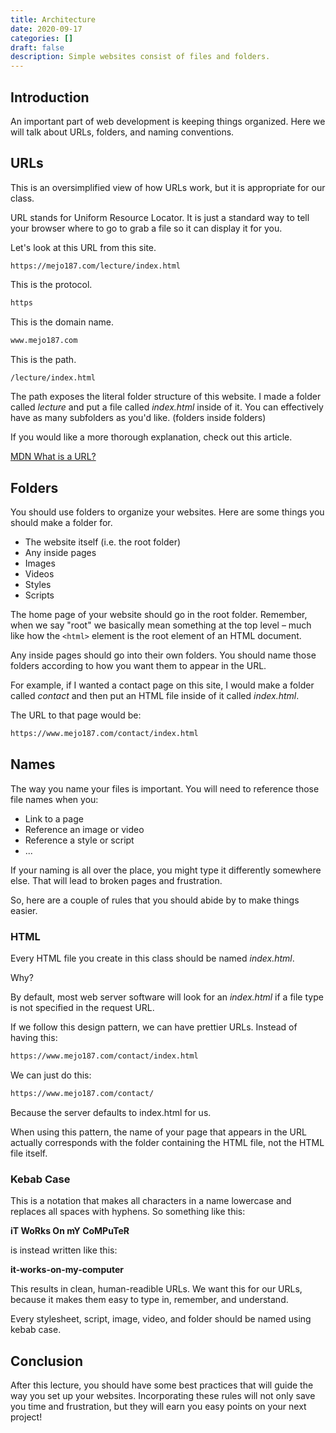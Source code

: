 ```yaml
---
title: Architecture
date: 2020-09-17
categories: []
draft: false
description: Simple websites consist of files and folders.
---
```


## Introduction

An important part of web development is keeping things organized. Here we will talk about URLs, folders, and naming conventions.

## URLs

This is an oversimplified view of how URLs work, but it is appropriate for our class.

URL stands for Uniform Resource Locator. It is just a standard way to tell your browser where to go to grab a file so it can display it for you.

Let's look at this URL from this site.

```
https://mejo187.com/lecture/index.html
```

This is the protocol.

```html
https
```

This is the domain name.

```html
www.mejo187.com
```
This is the path.

```html
/lecture/index.html
```

The path exposes the literal folder structure of this website. I made a folder called _lecture_ and put a file called _index.html_ inside of it. You can effectively have as many subfolders as you'd like. (folders inside folders)

If you would like a more thorough explanation, check out this article.

[MDN What is a URL?](https://developer.mozilla.org/en-US/docs/Learn/Common_questions/What_is_a_URL)

## Folders

You should use folders to organize your websites. Here are some things you should make a folder for.

- The website itself (i.e. the root folder)
- Any inside pages
- Images
- Videos
- Styles
- Scripts

The home page of your website should go in the root folder. Remember, when we say "root" we basically mean something at the top level – much like how the ```<html>``` element is the root element of an HTML document.

Any inside pages should go into their own folders. You should name those folders according to how you want them to appear in the URL.

For example, if I wanted a contact page on this site, I would make a folder called _contact_ and then put an HTML file inside of it called _index.html_.

The URL to that page would be:

```html
https://www.mejo187.com/contact/index.html
```

## Names

The way you name your files is important. You will need to reference those file names when you:

- Link to a page
- Reference an image or video
- Reference a style or script
- ...

If your naming is all over the place, you might type it differently somewhere else. That will lead to broken pages and frustration.

So, here are a couple of rules that you should abide by to make things easier.

### HTML

Every HTML file you create in this class should be named _index.html_.

Why?

By default, most web server software will look for an _index.html_ if a file type is not specified in the request URL.

If we follow this design pattern, we can have prettier URLs. Instead of having this:

```html
https://www.mejo187.com/contact/index.html
```

We can just do this:

```html
https://www.mejo187.com/contact/
```

Because the server defaults to index.html for us.

When using this pattern, the name of your page that appears in the URL actually corresponds with the folder containing the HTML file, not the HTML file itself.


### Kebab Case

This is a notation that makes all characters in a name lowercase and replaces all spaces with hyphens. So something like this:

**iT WoRks On mY CoMPuTeR**

is instead written like this:

**it-works-on-my-computer**

This results in clean, human-readible URLs. We want this for our URLs, because it makes them easy to type in, remember, and understand.

Every stylesheet, script, image, video, and folder should be named using kebab case.

## Conclusion

After this lecture, you should have some best practices that will guide the way you set up your websites. Incorporating these rules will not only save you time and frustration, but they will earn you easy points on your next project!